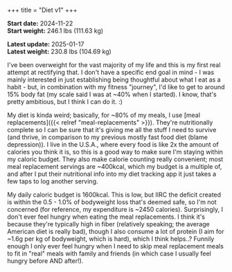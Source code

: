 +++
title = "Diet v1"
+++

**Start date:** 2024-11-22<br>
**Start weight:** 246.1 lbs (111.63 kg)

**Latest update:** 2025-01-17<br>
**Latest weight:** 230.8 lbs (104.69 kg)

I've been overweight for the vast majority of my life and this is my first real attempt at rectifying that. I don't have a specific end goal in mind - I was mainly interested in just establishing being thoughtful about what I eat as a habit - but, in combination with my fitness "journey", I'd like to get to around 15% body fat (my scale said I was at ~40% when I started). I know, that's pretty ambitious, but I think I can do it. :)

My diet is kinda weird; basically, for ~80% of my meals, I use [meal replacements]({{< relref "meal-replacements" >}}). They're nutritionally complete so I can be sure that it's giving me all the stuff I need to survive (and thrive, in comparison to my previous mostly fast food diet (blame depression)). I live in the U.S.A., where every food is like 2x the amount of calories you think it is, so this is a good way to make sure I'm staying within my caloric budget. They also make calorie counting really convenient; most meal replacement servings are ~400kcal, which my budget is a multiple of, and after I put their nutritional info into my diet tracking app it just takes a few taps to log another serving.

My daily caloric budget is 1600kcal. This is low, but IIRC the deficit created is within the 0.5 - 1.0% of bodyweight loss that's deemed safe, so I'm not concerned (for reference, my expenditure is ~2450 calories). Surprisingly, I don't ever feel hungry when eating the meal replacements. I think it's because they're typically high in fiber (relatively speaking; the average American diet is really bad), though I also consume a lot of protein (I aim for ~1.6g per kg of bodyweight, which is hard), which I think helps..? Funnily enough I only ever feel hungry when I need to skip meal replacement meals to fit in "real" meals with family and friends (in which case I usually feel hungry before AND after!).
